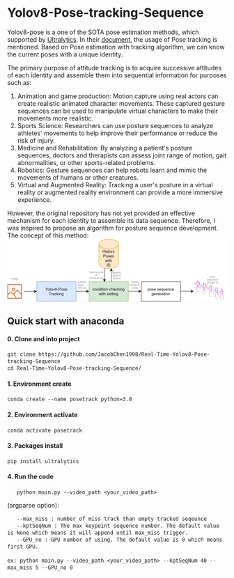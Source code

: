 # Yolov8-Pose-tracking-Sequence

Yolov8-pose is a one of the SOTA pose estimation methods, which supported by [Ultralytics](https://github.com/ultralytics).
In their [document]([https://docs.ultralytics.com/tasks/pose/#models](https://docs.ultralytics.com/modes/track/)), the usage of Pose tracking is mentioned.
Based on Pose estimation with tracking algorithm, we can know the current poses with a unique identity. 

The primary purpose of attitude tracking is to acquire successive attitudes of each identity and assemble them into sequential information for purposes such as:
1. Animation and game production: Motion capture using real actors can create realistic animated character movements. These captured gesture sequences can be used to manipulate virtual characters to make their movements more realistic.
2. Sports Science: Researchers can use posture sequences to analyze athletes' movements to help improve their performance or reduce the risk of injury.
3. Medicine and Rehabilitation: By analyzing a patient's posture sequences, doctors and therapists can assess joint range of motion, gait abnormalities, or other sports-related problems.
4. Robotics: Gesture sequences can help robots learn and mimic the movements of humans or other creatures.
5. Virtual and Augmented Reality: Tracking a user's posture in a virtual reality or augmented reality environment can provide a more immersive experience.

However, the original repository has not yet provided an effective mechanism for each identity to assemble its data sequence.
Therefore, I was inspired to propose an algorithm for posture sequence development.
The concept of this method:
![Concept of this method](https://github.com/JacobChen1998/Real-Time-Yolov8-Pose-tracking-Sequence/blob/main/pose_track_illustruction.png)


## Quick start with anaconda 

#### 0. Clone and into project 
```
git clone https://github.com/JacobChen1998/Real-Time-Yolov8-Pose-tracking-Sequence
cd Real-Time-Yolov8-Pose-tracking-Sequence/
```

#### 1. Environment create
```
conda create --name posetrack python=3.8
```

#### 2. Environment activate
```
conda activate posetrack
```

#### 3. Packages install
```
pip install ultralytics
```

#### 4. Run the code
```
   python main.py --video_path <your_video_path>
```
(argparse option):
```
   --max_miss : number of miss track than empty tracked seqeunce
   --kptSeqNum : The max keypoint sequence number. The default value is None which means it will append until max_miss trigger.
   --GPU_no : GPU number of using. The default value is 0 which means first GPU.

ex: python main.py --video_path <your_video_path> --kptSeqNum 40 --max_miss 5 --GPU_no 0
```

